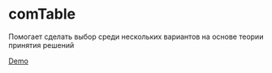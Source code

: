 # comTable
Помогает сделать выбор среди нескольких вариантов на основе теории принятия решений

[Demo](https://leonidfeskov.github.io/comTable/)
